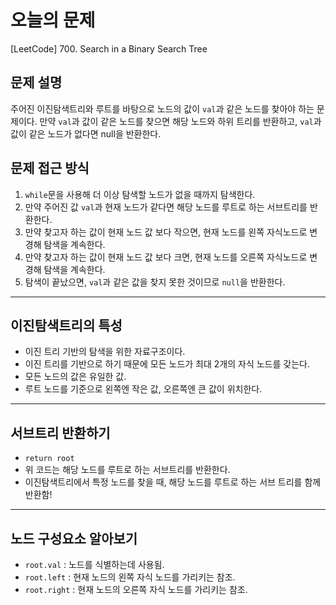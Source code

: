 # 오늘의 문제
[LeetCode] 700. Search in a Binary Search Tree

## 문제 설명
주어진 이진탐색트리와 루트를 바탕으로 노드의 값이 `val`과 같은 노드를 찾아야 하는 문제이다.
만약 `val`과 값이 같은 노드를 찾으면 해당 노드와 하위 트리를 반환하고, `val`과 값이 같은 노드가 없다면 null을 반환한다.

## 문제 접근 방식 
1. `while`문을 사용해 더 이상 탐색할 노드가 없을 때까지 탐색한다.
2. 만약 주어진 값 `val`과 현재 노드가 같다면 해당 노드를 루트로 하는 서브트리를 반환한다.
3. 만약 찾고자 하는 값이 현재 노드 값 보다 작으면, 현재 노드를 왼쪽 자식노드로 변경해 탐색을 계속한다.
4. 만약 찾고자 하는 값이 현재 노드 값 보다 크면, 현재 노드를 오른쪽 자식노드로 변경해 탐색을 계속한다.
5. 탐색이 끝났으면, `val`과 같은 값을 찾지 못한 것이므로 `null`을 반환한다.   

---

## 이진탐색트리의 특성 
   - 이진 트리 기반의 탐색을 위한 자료구조이다.
   - 이진 트리를 기반으로 하기 때문에 모든 노드가 최대 2개의 자식 노드를 갖는다.
   - 모든 노드의 값은 유일한 값.
   - 루트 노드를 기준으로 왼쪽엔 작은 값, 오른쪽엔 큰 값이 위치한다.  

---

## 서브트리 반환하기 
   - `return root`
   - 위 코드는 해당 노드를 루트로 하는 서브트리를 반환한다.
   - 이진탐색트리에서 특정 노드를 찾을 때, 해당 노드를 루트로 하는 서브 트리를 함께 반환함! 

---

## 노드 구성요소 알아보기 
   - `root.val` : 노드를 식별하는데 사용됨.
   - `root.left` : 현재 노드의 왼쪽 자식 노드를 가리키는 참조.
   - `root.right` : 현재 노드의 오른쪽 자식 노드를 가리키는 참조. 








  
